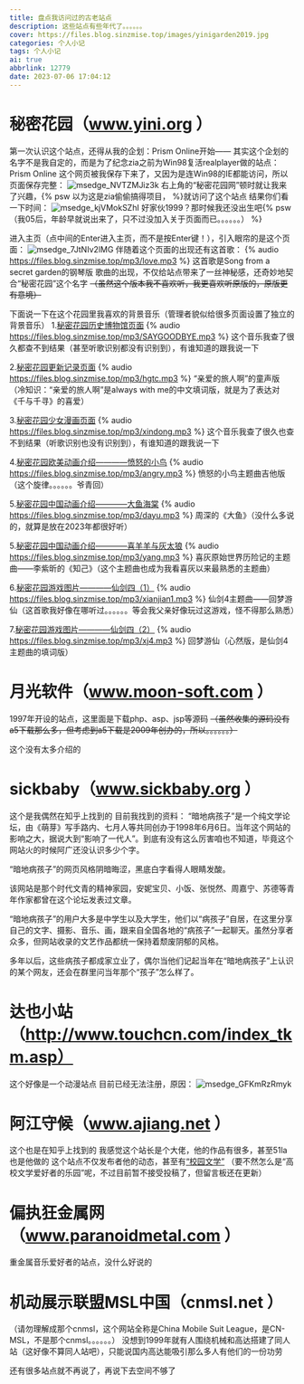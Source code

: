 ```yaml
---
title: 盘点我访问过的古老站点
description: 这些站点有些年代了。。。。。。
cover: https://files.blog.sinzmise.top/images/yinigarden2019.jpg
categories: 个人小记
tags: 个人小记
ai: true
abbrlink: 12779
date: 2023-07-06 17:04:12
---
```

# 秘密花园（www.yini.org ）
第一次认识这个站点，还得从我的企划：Prism Online开始——
其实这个企划的名字不是我自定的，而是为了纪念zia之前为Win98复活realplayer做的站点：Prism Online
这个网页被我保存下来了，又因为是连Win98的IE都能访问，所以页面保存完整：
![msedge_NVTZMJiz3k](https://www.jsdelivr.ren/gh/SinzMise/picx-images-hosting@master/20230706/msedge_NVTZMJiz3k.3fvqvt9mj420.png)
右上角的“秘密花园网”顿时就让我来了兴趣，{% psw 以为这是zia偷偷搞得项目， %}就访问了这个站点
结果你们看一下时间：
![msedge_kjVMokSZhI](https://www.jsdelivr.ren/gh/SinzMise/picx-images-hosting@master/20230706/msedge_kjVMokSZhI.ur8solbr9c0.webp)
好家伙1999？那时候我还没出生吧{% psw （我05后，年龄早就说出来了，只不过没加入关于页面而已。。。。。。） %}

进入主页（点中间的Enter进入主页，而不是按Enter键！），引入眼帘的是这个页面：
![msedge_7JtNIv2lMG](https://www.jsdelivr.ren/gh/SinzMise/picx-images-hosting@master/20230706/msedge_7JtNIv2lMG.756hl2fhf940.webp)
伴随着这个页面的出现还有这首歌：
{% audio https://files.blog.sinzmise.top/mp3/love.mp3 %}
这首歌是Song from a secret garden的钢琴版
歌曲的出现，不仅给站点带来了一丝神秘感，还奇妙地契合“秘密花园”这个名字
~~（虽然这个版本我不喜欢听，我更喜欢听原版的，原版更有意境）~~

下面说一下在这个花园里我喜欢的背景音乐（管理者貌似给很多页面设置了独立的背景音乐）
1.[秘密花园历史博物馆页面](http://www.yini.org/museum/museum.htm)
{% audio https://files.blog.sinzmise.top/mp3/SAYGOODBYE.mp3 %}
这个音乐我查了很久都查不到结果（甚至听歌识别都没有识别到），有谁知道的跟我说一下

2.[秘密花园更新记录页面](http://www.yini.org/news/news.htm)
{% audio https://files.blog.sinzmise.top/mp3/hgtc.mp3 %}
“亲爱的旅人啊”的童声版（冷知识：“亲爱的旅人啊”是always with me的中文填词版，就是为了表达对《千与千寻》的喜爱）

3.[秘密花园少女漫画页面](http://www.yini.org/girl/index.htm)
{% audio https://files.blog.sinzmise.top/mp3/xindong.mp3 %}
这个音乐我查了很久也查不到结果（听歌识别也没有识别到），有谁知道的跟我说一下

4.[秘密花园欧美动画介绍————愤怒的小鸟](http://www.yini.org/girl/tv/index2.htm)
{% audio https://files.blog.sinzmise.top/mp3/angry.mp3 %}
愤怒的小鸟主题曲吉他版（这个旋律。。。。。。爷青回）

5.[秘密花园中国动画介绍————大鱼海棠](http://www.yini.org/girl/tv/index3.htm)
{% audio https://files.blog.sinzmise.top/mp3/dayu.mp3 %}
周深的《大鱼》（没什么多说的，就算是放在2023年都很好听）

5.[秘密花园中国动画介绍————喜羊羊与灰太狼](http://www.yini.org/girl/tv/index3.htm)
{% audio https://files.blog.sinzmise.top/mp3/yang.mp3 %}
喜灰原始世界历险记的主题曲——李紫昕的《知己》（这个主题曲也成为我看喜灰以来最熟悉的主题曲）

6.[秘密花园游戏图片————仙剑四（1）](http://www.yini.org/girl/games/index.htm)
{% audio https://files.blog.sinzmise.top/mp3/xianjian1.mp3 %}
仙剑4主题曲——回梦游仙（这首歌我好像在哪听过。。。。。。等会我父亲好像玩过这游戏，怪不得那么熟悉）

7.[秘密花园游戏图片————仙剑四（2）](http://www.yini.org/girl/games/index.htm)
{% audio https://files.blog.sinzmise.top/mp3/xj4.mp3 %}
回梦游仙（心然版，是仙剑4主题曲的填词版）

# 月光软件（www.moon-soft.com ）
1997年开设的站点，这里面是下载php、asp、jsp等源码
~~（虽然收集的源码没有a5下载那么多，但考虑到a5下载是2009年创办的，所以。。。。。。）~~

这个没有太多介绍的
# sickbaby（www.sickbaby.org ）
这个是我偶然在知乎上找到的
目前我找到的资料：
“暗地病孩子”是一个纯文学论坛，由《萌芽》写手路内、七月人等共同创办于1998年6月6日。当年这个网站的影响之大，据说大到“影响了一代人”。到底有没有这么厉害咱也不知道，毕竟这个网站火的时候阿广还没认识多少个字。

“暗地病孩子”的网页风格阴暗晦涩，黑底白字看得人眼睛发酸。

该网站是那个时代文青的精神家园，安妮宝贝、小饭、张悦然、周嘉宁、苏德等青年作家都曾在这个论坛发表过文章。

“暗地病孩子”的用户大多是中学生以及大学生，他们以“病孩子”自居，在这里分享自己的文字、摄影、音乐、画，跟来自全国各地的“病孩子”一起聊天。虽然分享者众多，但网站收录的文艺作品都统一保持着颓废阴郁的风格。

多年以后，这些病孩子都成家立业了，偶尔当他们记起当年在“暗地病孩子”上认识的某个网友，还会在群里问当年那个“孩子”怎么样了。
# 达也小站（http://www.touchcn.com/index_tkm.asp）
这个好像是一个动漫站点
目前已经无法注册，原因：
![msedge_GFKmRzRmyk](https://www.jsdelivr.ren/gh/SinzMise/picx-images-hosting@master/20230706/msedge_GFKmRzRmyk.1k4lh0b8hlfk.webp)

# 阿江守候（www.ajiang.net ）
这个也是在知乎上找到的
我感觉这个站长是个大佬，他的作品有很多，甚至51la也是他做的
这个站点不仅发布者他的动态，甚至有[“校园文学”](http://www.ajiang.net/wenxue.htm)
（要不然怎么是“高校文学爱好者的乐园”呢，不过目前暂不接受投稿了，但留言板还在更新）

# 偏执狂金属网（www.paranoidmetal.com ）
重金属音乐爱好者的站点，没什么好说的

# 机动展示联盟MSL中国（cnmsl.net ）
（请勿理解成那个cnmsl，这个网站全称是China Mobile Suit League，是CN-MSL，不是那个cnmsl。。。。。。）
没想到1999年就有人围绕机械和高达搭建了同人站（这好像不算同人站吧），只能说国内高达能吸引那么多人有他们的一份功劳

还有很多站点就不再说了，再说下去空间不够了
